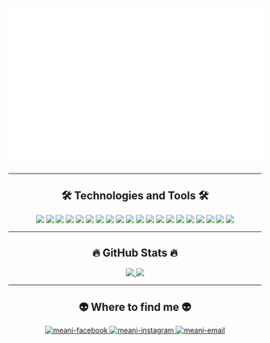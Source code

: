 <div align="center">
  <!-- Banner -->
  <a href="#" target="_blank">
    <img src="trungquandev.svg" width="1200" alt="meaniso1" />
  </a>
</div>

---

<h2 align="center">🛠 Technologies and Tools 🛠</h2>

<p align="center">
  <img src="https://img.shields.io/badge/JavaScript-282C34?logo=javascript&logoColor=F7DF1E" height="25" />
  <img src="https://img.shields.io/badge/TypeScript-282C34?logo=typescript&logoColor=3178C6" height="25" />
  <img src="https://img.shields.io/badge/ReactJS-282C34?logo=react&logoColor=61DAFB" height="25" />
  <img src="https://img.shields.io/badge/Redux-282C34?logo=redux&logoColor=764ABC" height="25" />
  <img src="https://img.shields.io/badge/Vue.js-282C34?logo=vue.js&logoColor=4FC08D" height="25" />
  <img src="https://img.shields.io/badge/Nuxt.js-282C34?logo=nuxt.js&logoColor=4FC08D" height="25" />
  <img src="https://img.shields.io/badge/Node.js-282C34?logo=node.js&logoColor=00F200" height="25" />
  <img src="https://img.shields.io/badge/Express-282C34?logo=express&logoColor=FFFFFF" height="25" />
  <img src="https://img.shields.io/badge/MongoDB-282C34?logo=mongodb&logoColor=47A248" height="25" />
  <img src="https://img.shields.io/badge/Tailwind%20CSS-282C34?logo=tailwind-css&logoColor=38B2AC" height="25" />
  <img src="https://img.shields.io/badge/Three.js-282C34?logo=three.js&logoColor=FFFFFF" height="25" />
  <img src="https://img.shields.io/badge/HTML5-282C34?logo=html5&logoColor=E34F26" height="25" />
  <img src="https://img.shields.io/badge/CSS3-282C34?logo=css3&logoColor=1572B6" height="25" />
  <img src="https://img.shields.io/badge/Sass-282C34?logo=sass&logoColor=CC6699" height="25" />
  <img src="https://img.shields.io/badge/Bootstrap-282C34?logo=bootstrap&logoColor=7952B3" height="25" />
  <img src="https://img.shields.io/badge/ESLint-282C34?logo=eslint&logoColor=4B32C3" height="25" />
  <img src="https://img.shields.io/badge/git-282C34?logo=git&logoColor=F05032" height="25" />
  <img src="https://img.shields.io/badge/VS%20Code-282C34?logo=visual-studio-code&logoColor=007ACC" height="25" />
  <img src="https://img.shields.io/badge/Firebase-282C34?logo=firebase&logoColor=FFCA28" height="25" />
  <img src="https://img.shields.io/badge/WordPress-282C34?logo=wordPress&logoColor=21759B" height="25" />
</p>

---

<h2 align="center">🔥 GitHub Stats 🔥</h2>

<div align="center">
  <a href="#" title="meanihoccode">
    <img width="315" src="https://github-readme-stats.vercel.app/api/top-langs/?username=meanihoccode&hide=c%23,powershell,Mathematica,Ruby,Objective-C,Objective-C%2b%2b,Cuda&title_color=61dafb&text_color=ffffff&icon_color=61dafb&bg_color=20232a&langs_count=8&layout=compact&border_color=61dafb&hide_border=true" />
  </a>
  <a href="#" title="meanihoccode">
    <img width="434" src="https://github-readme-stats.vercel.app/api?username=meanihoccode&show_icons=true&theme=react&border_color=61dafb&hide_border=true&rank_icon=github&include_all_commits=true" />
  </a>
</div>

---

<h2 align="center">👽 Where to find me 👽</h2>

<div align="center">
  <a href="https://www.facebook.com/meani.1212/" target="blank">
    <img src="https://img.icons8.com/bubbles/100/000000/facebook-new.png" alt="meani-facebook" />
  </a>
  <a href="https://www.instagram.com/meani_ilu3000/" target="blank">
    <img src="https://img.icons8.com/bubbles/100/000000/instagram.png" alt="meani-instagram" />
  </a>
  <a href="mailto:ducnghiabachong@gmail.com" target="top">
    <img src="https://img.icons8.com/bubbles/100/000000/apple-mail.png" alt="meani-email" />
  </a>
</div>




